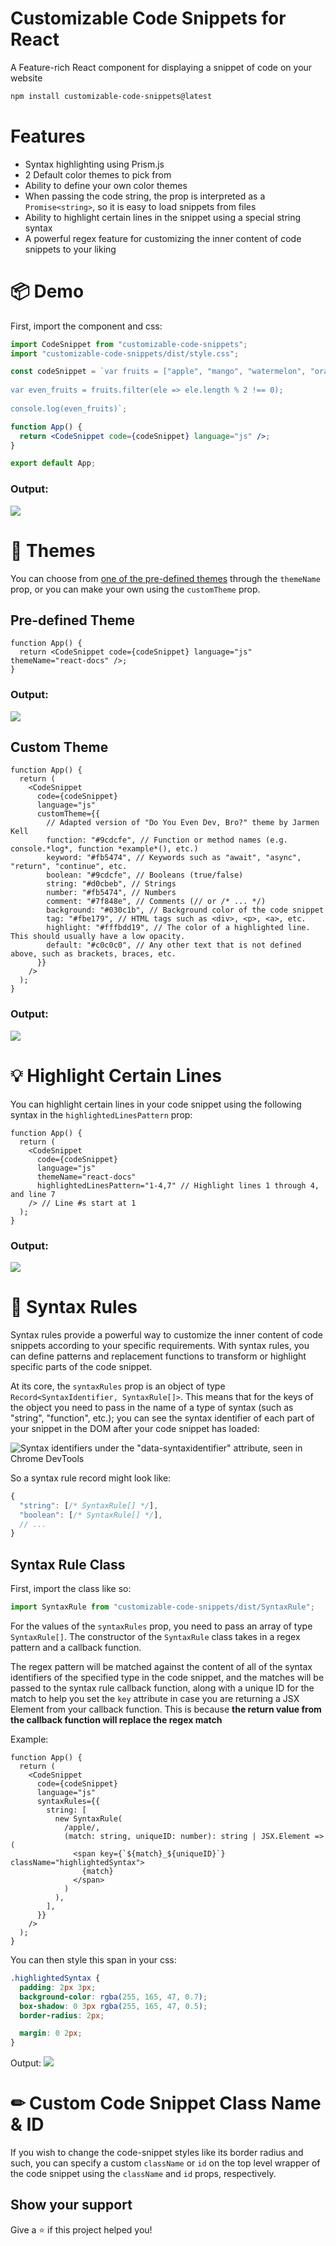 # Customizable Code Snippets for React

A Feature-rich React component for displaying a snippet of code on your website

```sh
npm install customizable-code-snippets@latest
```

# Features

- Syntax highlighting using Prism.js
- 2 Default color themes to pick from
- Ability to define your own color themes
- When passing the code string, the prop is interpreted as a `Promise<string>`, so it is easy to load snippets from files
- Ability to highlight certain lines in the snippet using a special string syntax
- A powerful regex feature for customizing the inner content of code snippets to your liking

# 📦 Demo

First, import the component and css:

```jsx
import CodeSnippet from "customizable-code-snippets";
import "customizable-code-snippets/dist/style.css";

const codeSnippet = `var fruits = ["apple", "mango", "watermelon", "orange"];
 
var even_fruits = fruits.filter(ele => ele.length % 2 !== 0);
 
console.log(even_fruits)`;

function App() {
  return <CodeSnippet code={codeSnippet} language="js" />;
}

export default App;
```

### Output:

![](https://imgur.com/COHmBSm.png)

# 🎨 Themes

You can choose from [one of the pre-defined themes](https://github.com/Wonkers0/customizable-code-snippets/blob/main/lib/themes.json) through the `themeName` prop, or you can make your own using the `customTheme` prop.

## Pre-defined Theme

```tsx
function App() {
  return <CodeSnippet code={codeSnippet} language="js" themeName="react-docs" />;
}
```

### Output:

![](https://imgur.com/z4VWiOP.png)

## Custom Theme

```tsx
function App() {
  return (
    <CodeSnippet
      code={codeSnippet}
      language="js"
      customTheme={{
        // Adapted version of "Do You Even Dev, Bro?" theme by Jarmen Kell
        function: "#9cdcfe", // Function or method names (e.g. console.*log*, function *example*(), etc.)
        keyword: "#fb5474", // Keywords such as "await", "async", "return", "continue", etc.
        boolean: "#9cdcfe", // Booleans (true/false)
        string: "#d0cbeb", // Strings
        number: "#fb5474", // Numbers
        comment: "#7f848e", // Comments (// or /* ... */)
        background: "#030c1b", // Background color of the code snippet
        tag: "#fbe179", // HTML tags such as <div>, <p>, <a>, etc.
        highlight: "#fffbdd19", // The color of a highlighted line. This should usually have a low opacity.
        default: "#c0c0c0", // Any other text that is not defined above, such as brackets, braces, etc.
      }}
    />
  );
}
```

### Output:

![](https://imgur.com/66fhLY0.png)

# 💡 Highlight Certain Lines

You can highlight certain lines in your code snippet using the following syntax in the `highlightedLinesPattern` prop:

```tsx
function App() {
  return (
    <CodeSnippet
      code={codeSnippet}
      language="js"
      themeName="react-docs"
      highlightedLinesPattern="1-4,7" // Highlight lines 1 through 4, and line 7
    /> // Line #s start at 1
  );
}
```

### Output:

![](https://imgur.com/mYbK2US.png)

# 📏 Syntax Rules

Syntax rules provide a powerful way to customize the inner content of code snippets according to your specific requirements. With syntax rules, you can define patterns and replacement functions to transform or highlight specific parts of the code snippet.

At its core, the `syntaxRules` prop is an object of type `Record<SyntaxIdentifier, SyntaxRule[]>`. This means that for the keys of the object you need to pass in the name of a type of syntax (such as "string", "function", etc.); you can see the syntax identifier of each part of your snippet in the DOM after your code snippet has loaded:

![Syntax identifiers under the "data-syntaxidentifier" attribute, seen in Chrome DevTools](https://imgur.com/DC3G3uN.png)

So a syntax rule record might look like:

```js
{
  "string": [/* SyntaxRule[] */],
  "boolean": [/* SyntaxRule[] */],
  // ...
}
```

## Syntax Rule Class

First, import the class like so:

```ts
import SyntaxRule from "customizable-code-snippets/dist/SyntaxRule";
```

For the values of the `syntaxRules` prop, you need to pass an array of type `SyntaxRule[]`. The constructor of the `SyntaxRule` class takes in a regex pattern and a callback function.

The regex pattern will be matched against the content of all of the syntax identifiers of the specified type in the code snippet, and the matches will be passed to the syntax rule callback function, along with a unique ID for the match to help you set the `key` attribute in case you are returning a JSX Element from your callback function. This is because **the return value from the callback function will replace the regex match**

Example:

```tsx
function App() {
  return (
    <CodeSnippet
      code={codeSnippet}
      language="js"
      syntaxRules={{
        string: [
          new SyntaxRule(
            /apple/,
            (match: string, uniqueID: number): string | JSX.Element => (
              <span key={`${match}_${uniqueID}`} className="highlightedSyntax">
                {match}
              </span>
            )
          ),
        ],
      }}
    />
  );
}
```

You can then style this span in your css:

```css
.highlightedSyntax {
  padding: 2px 3px;
  background-color: rgba(255, 165, 47, 0.7);
  box-shadow: 0 3px rgba(255, 165, 47, 0.5);
  border-radius: 2px;

  margin: 0 2px;
}
```

Output:
![](https://imgur.com/Q7TdPrk.png)

# ✏ Custom Code Snippet Class Name & ID

If you wish to change the code-snippet styles like its border radius and such, you can specify a custom `className` or `id` on the top level wrapper of the code snippet using the `className` and `id` props, respectively.

## Show your support

Give a ⭐️ if this project helped you!
